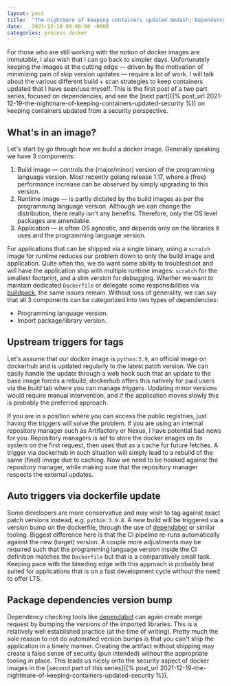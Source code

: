 ```yaml
---
layout: post
title:  "The nightmare of keeping containers updated &mdash; Dependency"
date:   2021-12-18 00:00:00 -0000
categories: process docker
---
```


For those who are still working with the notion of docker images are immutable, I also wish that
I can go back to simpler days.  Unfortunately keeping the images at the cutting edge &mdash;
driven by the motivation of minimizing pain of skip version updates &mdash; require a lot of work.
I will talk about the various different build + scan strategies to keep containers updated that I
have seen/use myself.  This is the first post of a two part series, focused on dependencies, and see the
[next part]({% post_url 2021-12-19-the-nightmare-of-keeping-containers-updated-security %})
on keeping containers updated from a security perspective.

## What's in an image?

Let's start by go through how we build a docker image.  Generally speaking we have 3 components:
 1. Build image &mdash; controls the (major/minor) version of the programming language version.  Most
    recently golang release 1.17, where a (free) performance increase can be observed by simply upgrading
    to this version.
 2. Runtime image &mdash; is partly dictated by the build images as per the programming language version.
    Although we can change the distribution, there really isn't any benefits.  Therefore, only the OS level
    packages are amendable.
 3. Application &mdash; is often OS agnostic, and depends only on the libraries it uses and the programming
    language version.

For applications that can be shipped via a single binary, using a `scratch` image for runtime
reduces our problem down to only the build image and application. Quite often tho, we do want
some ability to troubleshoot and will have the application ship with multiple runtime images: `scratch`
for the smallest footprint, and a slim version for debugging. Whether we want to maintain
dedicated `Dockerfile` or delegate some responsibilities via 
[buildpack](buildpack.io), the same issues remain.  Without loss of generality, we can say
that all 3 components can be categorized into two types of dependencies:
  * Programming language version. 
  * Import package/library version.
 
## Upstream triggers for tags

Let's assume that our docker image is `python:3.9`, an official image on dockerhub and is updated regularly
to the latest patch version.  We can easily handle the update through a web hook such that an update to the
base image forces a rebuild; dockerhub offers this natively for paid users via the *build* tab where
you can manage *triggers*.  Updating minor versions would require manual intervention, and if the application
moves slowly this is probably the preferred approach.

If you are in a position where you can access the public registries, just having the triggers will solve
the problem.  If you are using an internal repository manager such as Artifactory or Nexus, I have potential
bad news for you.  Repository managers is set to store the docker images on its system on the first request,
then uses that as a cache for future fetches. A trigger via dockerhub in such situation will simply lead
to a rebuild of the same (final) image due to caching.   Now we need to be hooked against the repository
manager, while making sure that the repository manager respects the external updates.

## Auto triggers via dockerfile update

Some developers are more conservative and may wish to tag against exact patch versions instead,
e.g. `python:3.9.8`.  A new build will be triggered via a version bump on the dockerfile, through the
use of
[dependabot](https://docs.github.com/en/code-security/supply-chain-security/keeping-your-dependencies-updated-automatically/configuration-options-for-dependency-updates#configuration-options-for-private-registries)
or similar tooling. Biggest difference here is that the CI pipeline re-runs automatically against the new
(target) version.  A couple more adjustments may be required such that the programming language version inside
the CI definition matches the `Dockerfile` but that is a comparatively small task. Keeping pace with the bleeding
edge with this approach is probably best suited for applications that is on a fast development cycle without the
need to offer LTS.

## Package dependencies version bump

Dependency checking tools like
[dependabot](https://docs.github.com/en/code-security/supply-chain-security/keeping-your-dependencies-updated-automatically/configuration-options-for-dependency-updates#configuration-options-for-private-registries)
can again create merge request by bumping the versions of the imported libraries. This is a relatively well
established practice (at the time of writing).  Pretty much the sole reason to not do automated version bumps
is that you can't ship the application in a timely manner.  Creating the artifact without shipping may create
a false sense of security (pun intended) without the appropriate tooling in place. This leads us nicely onto
the security aspect of docker images in the
[second part of this series]({% post_url 2021-12-19-the-nightmare-of-keeping-containers-updated-security %}).
